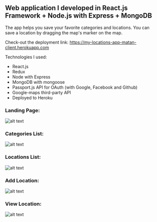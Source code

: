 ## Web application I developed in React.js Framework + Node.js with Express + MongoDB

The app helps you save your favorite categories and locations.
You can save a location by dragging the map's marker on the map.

Check-out the deployment link: https://my-locations-app-matan-client.herokuapp.com

Technologies I used:
- React.js
- Redux
- Node with Express
- MongoDB with mongoose
- Passport.js API for OAuth (with Google, Facebook and Github)
- Google-maps third-party API
- Deployed to Heroku

### Landing Page:
![alt text](https://imgur.com/pFO3i5o.png)

### Categories List:
![alt text](https://imgur.com/9uIAxxH.png)

### Locations List:
![alt text](https://imgur.com/MIwfhh6.png)

### Add Location:
![alt text](https://i.imgur.com/EisPdrF.png)

### View Location:
![alt text](https://imgur.com/fH8glMW.png)



